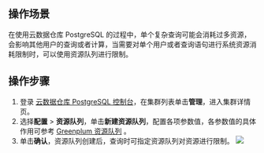 ## 操作场景
在使用云数据仓库 PostgreSQL 的过程中，单个复杂查询可能会消耗过多资源，会影响其他用户的查询或者计算，当需要对单个用户或者查询语句进行系统资源消耗限制时，可以使用资源队列进行限制。

## 操作步骤
1. 登录 [云数据仓库 PostgreSQL 控制台](https://console.cloud.tencent.com/cdwpg)，在集群列表单击**管理**，进入集群详情页。
2. 选择**配置** > **资源队列**，单击**新建资源队列**，配置各项参数值，各参数值的具体作用可参考 [Greenplum 资源队列](https://cloud.tencent.com/developer/article/1369185) 。
3. 单击**确认**，资源队列创建后，查询时可指定资源队列对资源进行限制。
![](https://main.qcloudimg.com/raw/6ee0e74752730443d9dd8c1267d76184.png)
